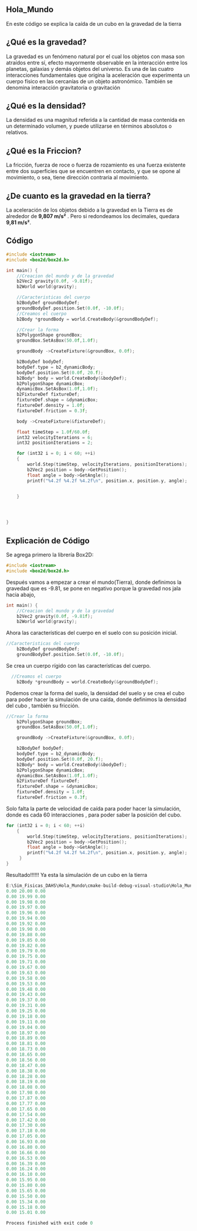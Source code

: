## Hola_Mundo
En este código se explica la caída de un cubo en la gravedad de la tierra

## ¿Qué es la gravedad?
La gravedad es un fenómeno natural por el cual los objetos con masa son
atraídos entre sí, efecto mayormente observable en la interacción entre los
planetas, galaxias y demás objetos del universo. Es una de las cuatro
interacciones fundamentales que origina la aceleración que experimenta un
cuerpo físico en las cercanías de un objeto astronómico. También se denomina
interacción gravitatoria o gravitación
## ¿Qué es la densidad?
La densidad es una magnitud referida a la cantidad de masa contenida en un determinado volumen, y puede utilizarse en términos absolutos o relativos.
## ¿Qué es la Friccion?
La fricción, fuerza de roce o fuerza de rozamiento es una fuerza existente entre dos superficies que se encuentren en contacto, y que se opone al movimiento, o sea, tiene dirección contraria al movimiento.
## ¿De cuanto es la gravedad en la tierra?
La aceleración de los objetos debido a la gravedad en la Tierra es de alrededor de **9,807 m/s²** . Pero si redondeamos los decimales, quedara **9,81 m/s²**.

## Código

``` c
#include <iostream>
#include <box2d/box2d.h>

int main() {
    //Creacion del mundo y de la gravedad
    b2Vec2 gravity(0.0f, -9.81f);
    b2World world(gravity);

    //Caracteristicas del cuerpo
    b2BodyDef groundBodyDef;
    groundBodyDef.position.Set(0.0f, -10.0f);
    //Creamos el cuerpo
    b2Body *groundBody = world.CreateBody(&groundBodyDef);

    //Crear la forma
    b2PolygonShape groundBox;
    groundBox.SetAsBox(50.0f,1.0f);

    groundBody ->CreateFixture(&groundBox, 0.0f);

    b2BodyDef bodyDef;
    bodyDef.type = b2_dynamicBody;
    bodyDef.position.Set(0.0f, 20.f);
    b2Body* body = world.CreateBody(&bodyDef);
    b2PolygonShape dynamicBox;
    dynamicBox.SetAsBox(1.0f,1.0f);
    b2FixtureDef fixtureDef;
    fixtureDef.shape = &dynamicBox;
    fixtureDef.density = 1.0f;
    fixtureDef.friction = 0.3f;

    body ->CreateFixture(&fixtureDef);

    float timeStep = 1.0f/60.0f;
    int32 velocityIterations = 6;
    int32 positionIterations = 2;

    for (int32 i = 0; i < 60; ++i)
    {
        world.Step(timeStep, velocityIterations, positionIterations);
        b2Vec2 position = body->GetPosition();
        float angle = body->GetAngle();
        printf("%4.2f %4.2f %4.2f\n", position.x, position.y, angle);


    }




}
```
## Explicación de Código
Se agrega primero la librería Box2D: 
``` c
#include <iostream>
#include <box2d/box2d.h>
``` 
Después vamos a empezar a crear el mundo(Tierra), donde definimos la gravedad que es -9.81, se pone en negativo porque la gravedad nos jala hacia abajo,
``` c
int main() {
    //Creacion del mundo y de la gravedad
    b2Vec2 gravity(0.0f, -9.81f);
    b2World world(gravity);
```
Ahora las características del cuerpo en el suelo con su posición inicial.
``` c
//Caracteristicas del cuerpo
    b2BodyDef groundBodyDef;
    groundBodyDef.position.Set(0.0f, -10.0f);
```
Se crea un cuerpo rígido con las características del cuerpo.
``` c
  //Creamos el cuerpo
    b2Body *groundBody = world.CreateBody(&groundBodyDef);
```
Podemos crear la forma del suelo, la densidad del suelo y se crea el cubo para poder hacer la simulación de una caída, donde definimos la densidad del cubo , también su fricción.
``` c
//Crear la forma
    b2PolygonShape groundBox;
    groundBox.SetAsBox(50.0f,1.0f);

    groundBody ->CreateFixture(&groundBox, 0.0f);

    b2BodyDef bodyDef;
    bodyDef.type = b2_dynamicBody;
    bodyDef.position.Set(0.0f, 20.f);
    b2Body* body = world.CreateBody(&bodyDef);
    b2PolygonShape dynamicBox;
    dynamicBox.SetAsBox(1.0f,1.0f);
    b2FixtureDef fixtureDef;
    fixtureDef.shape = &dynamicBox;
    fixtureDef.density = 1.0f;
    fixtureDef.friction = 0.3f;
```
Solo falta la parte de velocidad de caída para poder hacer la simulación, donde es cada 60 interacciones , para poder saber la posición del cubo.
``` c
for (int32 i = 0; i < 60; ++i)
    {
        world.Step(timeStep, velocityIterations, positionIterations);
        b2Vec2 position = body->GetPosition();
        float angle = body->GetAngle();
        printf("%4.2f %4.2f %4.2f\n", position.x, position.y, angle);
     }
}
```
Resultado!!!!!! Ya esta la simulación de un cubo en la tierra
``` c
E:\Sim_Fisicas_DAHS\Hola_Mundo\cmake-build-debug-visual-studio\Hola_Mundo.exe
0.00 20.00 0.00
0.00 19.99 0.00
0.00 19.98 0.00
0.00 19.97 0.00
0.00 19.96 0.00
0.00 19.94 0.00
0.00 19.92 0.00
0.00 19.90 0.00
0.00 19.88 0.00
0.00 19.85 0.00
0.00 19.82 0.00
0.00 19.79 0.00
0.00 19.75 0.00
0.00 19.71 0.00
0.00 19.67 0.00
0.00 19.63 0.00
0.00 19.58 0.00
0.00 19.53 0.00
0.00 19.48 0.00
0.00 19.43 0.00
0.00 19.37 0.00
0.00 19.31 0.00
0.00 19.25 0.00
0.00 19.18 0.00
0.00 19.11 0.00
0.00 19.04 0.00
0.00 18.97 0.00
0.00 18.89 0.00
0.00 18.81 0.00
0.00 18.73 0.00
0.00 18.65 0.00
0.00 18.56 0.00
0.00 18.47 0.00
0.00 18.38 0.00
0.00 18.28 0.00
0.00 18.19 0.00
0.00 18.08 0.00
0.00 17.98 0.00
0.00 17.87 0.00
0.00 17.77 0.00
0.00 17.65 0.00
0.00 17.54 0.00
0.00 17.42 0.00
0.00 17.30 0.00
0.00 17.18 0.00
0.00 17.05 0.00
0.00 16.93 0.00
0.00 16.80 0.00
0.00 16.66 0.00
0.00 16.53 0.00
0.00 16.39 0.00
0.00 16.24 0.00
0.00 16.10 0.00
0.00 15.95 0.00
0.00 15.80 0.00
0.00 15.65 0.00
0.00 15.50 0.00
0.00 15.34 0.00
0.00 15.18 0.00
0.00 15.01 0.00

Process finished with exit code 0
```




